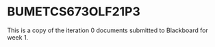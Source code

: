 # BUMETCS673OLF21P3

This is a copy of the iteration 0 documents submitted to Blackboard for week 1.
